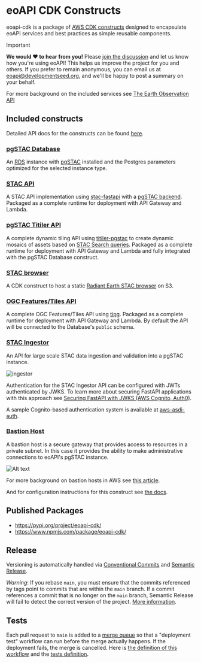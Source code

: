 # eoAPI CDK Constructs

eoapi-cdk is a package of [AWS CDK constructs](https://docs.aws.amazon.com/prescriptive-guidance/latest/best-practices-cdk-typescript-iac/constructs-best-practices.html) designed to encapsulate eoAPI services and best practices as simple reusable components.

> [!IMPORTANT]
>
> **We would :heart: to hear from you!**
> Please [join the discussion](https://github.com/developmentseed/eoAPI/discussions/209) and let us know how you're using eoAPI! This helps us improve the project for you and others.
> If you prefer to remain anonymous, you can email us at eoapi@developmentseed.org, and we'll be happy to post a summary on your behalf.

For more background on the included services see [The Earth Observation API](https://eoapi.dev/)

## Included constructs

Detailed API docs for the constructs can be found [here](https://developmentseed.org/eoapi-cdk/).

### [pgSTAC Database](https://developmentseed.org/eoapi-cdk/#pgstacdatabase-)

An [RDS](https://aws.amazon.com/rds/) instance with [pgSTAC](https://github.com/stac-utils/pgstac) installed and the Postgres parameters optimized for the selected instance type.

### [STAC API](https://developmentseed.org/eoapi-cdk/#pgstacapilambda-)

A STAC API implementation using [stac-fastapi](https://github.com/stac-utils/stac-fastapi) with a [pgSTAC backend](https://github.com/stac-utils/stac-fastapi-pgstac). Packaged as a complete runtime for deployment with API Gateway and Lambda.

### [pgSTAC Titiler API](https://developmentseed.org/eoapi-cdk/#titilerpgstacapilambda-)

A complete dynamic tiling API using [titiler-pgstac](https://github.com/stac-utils/titiler-pgstac) to create dynamic mosaics of assets based on [STAC Search queries](https://github.com/radiantearth/stac-api-spec/tree/master/item-search).  Packaged as a complete runtime for deployment with API Gateway and Lambda and fully integrated with the pgSTAC Database construct.

### [STAC browser](https://developmentseed.org/eoapi-cdk/#stacbrowser-)

A CDK construct to host a static [Radiant Earth STAC browser](https://github.com/radiantearth/stac-browser) on S3.

### [OGC Features/Tiles API](https://developmentseed.org/eoapi-cdk/#titilerpgstacapilambda-)

A complete OGC Features/Tiles API using [tipg](https://github.com/developmentseed/tipg). Packaged as a complete runtime for deployment with API Gateway and Lambda. By default the API will be connected to the Database's `public` schema.

### [STAC Ingestor](https://developmentseed.org/eoapi-cdk/#stacingestor-)

An API for large scale STAC data ingestion and validation into a pgSTAC instance.

![ingestor](/diagrams/ingestor_diagram.png)

Authentication for the STAC Ingestor API can be configured with JWTs authenticated by JWKS.  To learn more about securing FastAPI applications with this approach see [Securing FastAPI with JWKS (AWS Cognito, Auth0)](https://alukach.com/posts/fastapi-rs256-jwt/).

A sample Cognito-based authentication system is available at [aws-asdi-auth](https://github.com/developmentseed/aws-asdi-auth).

### [Bastion Host](https://developmentseed.org/eoapi-cdk/#bastionhost-)

A bastion host is a secure gateway that provides access to resources in a private subnet.  In this case it provides the ability to make administrative connections to eoAPI's pgSTAC instance.

![Alt text](/diagrams/bastion_diagram.png)

For more background on bastion hosts in AWS see [this article](https://dev.to/aws-builders/bastion-host-in-aws-vpc-2i63).

And for configuration instructions for this construct see [the docs](https://developmentseed.org/eoapi-cdk/#bastionhost-).

## Published Packages

* https://pypi.org/project/eoapi-cdk/
* https://www.npmjs.com/package/eoapi-cdk/

## Release

Versioning is automatically handled via [Conventional Commits](https://www.conventionalcommits.org/en/v1.0.0/) and [Semantic Release](https://semantic-release.gitbook.io/semantic-release/).

*Warning*: If you rebase `main`, you must ensure that the commits referenced by tags point to commits that are within the `main` branch. If a commit references a commit that is no longer on the `main` branch, Semantic Release will fail to detect the correct version of the project. [More information](https://github.com/semantic-release/semantic-release/issues/1121#issuecomment-517945233).

## Tests

Each pull request to `main` is added to a [merge queue](https://docs.github.com/en/repositories/configuring-branches-and-merges-in-your-repository/configuring-pull-request-merges/managing-a-merge-queue#triggering-merge-group-checks-with-github-actions) so that a "deployment test" workflow can run before the merge actually happens. If the deployment fails, the merge is cancelled. Here is [the definition of this workflow](https://github.com/developmentseed/eoapi-cdk/blob/main/.github/workflows/deploy.yaml) and the [tests definition](https://github.com/developmentseed/eoapi-cdk/blob/main/tests).
